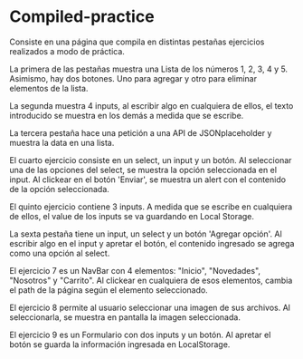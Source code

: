 # Compiled-practice

Consiste en una página que compila en distintas pestañas ejercicios realizados a modo de práctica. 

La primera de las pestañas muestra una Lista de los números 1, 2, 3, 4 y 5. Asimismo, hay dos botones. Uno para agregar y otro para eliminar elementos de la lista. 

La segunda muestra 4 inputs, al escribir algo en cualquiera de ellos, el texto introducido se muestra en los demás a medida que se escribe. 

La tercera pestaña hace una petición a una API de JSONplaceholder y muestra la data en una lista. 

El cuarto ejercicio consiste en un select, un input y un botón. Al seleccionar una de las opciones del select, se muestra la opción seleccionada en el input. Al clickear en el botón 'Enviar', se muestra un alert con el contenido de la opción seleccionada. 

El quinto ejercicio contiene 3 inputs. A medida que se escribe en cualquiera de ellos, el value de los inputs se va guardando en Local Storage. 

La sexta pestaña tiene un input, un select y un botón 'Agregar opción'. Al escribir algo en el input y apretar el botón, el contenido ingresado se agrega como una opción al select. 

El ejercicio 7 es un NavBar con 4 elementos: "Inicio", "Novedades", "Nosotros" y "Carrito". Al clickear en cualquiera de esos elementos, cambia el path de la página según el elemento seleccionado. 

El ejercicio 8 permite al usuario seleccionar una imagen de sus archivos. Al seleccionarla, se muestra en pantalla la imagen seleccionada. 

El ejercicio 9 es un Formulario con dos inputs y un botón. Al apretar el botón se guarda la información ingresada en LocalStorage.
